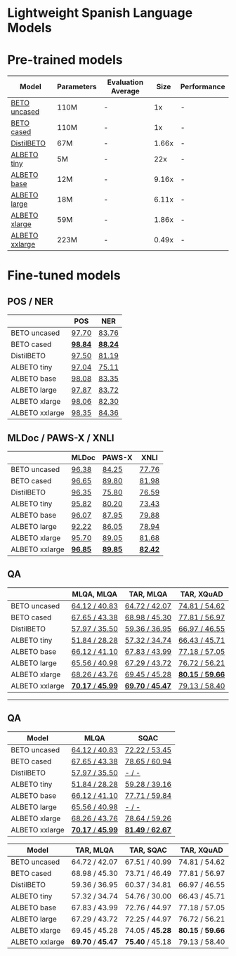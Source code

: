 # Lightweight Spanish Language Models

# Pre-trained models

| Model          | Parameters | Evaluation Average | Size  | Performance |
|----------------|------------|--------------------|-------|-------------|
| [BETO uncased](https://huggingface.co/dccuchile/bert-base-spanish-wwm-uncased)   | 110M       | -                  | 1x    | -           |
| [BETO cased](https://huggingface.co/dccuchile/bert-base-spanish-wwm-cased)     | 110M       | -                  | 1x    | -           |
| [DistilBETO](https://huggingface.co/CenIA/distillbert-base-spanish-uncased)     | 67M        | -                  | 1.66x | -           |
| [ALBETO tiny](https://huggingface.co/CenIA/albert_tiny_spanish)    | 5M         | -                  | 22x   | -           |
| [ALBETO base](https://huggingface.co/CenIA/albert_base_spanish)    | 12M        | -                  | 9.16x | -           |
| [ALBETO large](https://huggingface.co/CenIA/albert_large_spanish)   | 18M        | -                  | 6.11x | -           |
| [ALBETO xlarge](https://huggingface.co/CenIA/albert_xlarge_spanish)  | 59M        | -                  | 1.86x | -           |
| [ALBETO xxlarge](https://huggingface.co/CenIA/albert_xxlarge_spanish) | 223M       | -                  | 0.49x | -           |

# Fine-tuned models

## POS / NER

|                | POS       | NER       |
|----------------|-----------|-----------|
| BETO uncased   | [97.70](https://huggingface.co/CenIA/bert-base-spanish-wwm-uncased-finetuned-pos)     | [83.76](https://huggingface.co/CenIA/bert-base-spanish-wwm-uncased-finetuned-ner)     |
| BETO cased     | [**98.84**](https://huggingface.co/CenIA/bert-base-spanish-wwm-cased-finetuned-pos) | [**88.24**](https://huggingface.co/CenIA/bert-base-spanish-wwm-cased-finetuned-ner) |
| DistilBETO     | [97.50](https://huggingface.co/CenIA/distillbert-base-spanish-uncased-finetuned-pos)     | [81.19](https://huggingface.co/CenIA/distillbert-base-spanish-uncased-finetuned-ner)     |
| ALBETO tiny    | [97.04](https://huggingface.co/CenIA/albert-tiny-spanish-finetuned-pos)     | [75.11](https://huggingface.co/CenIA/albert-tiny-spanish-finetuned-ner)     |
| ALBETO base    | [98.08](https://huggingface.co/CenIA/albert-base-spanish-finetuned-pos)     | [83.35](https://huggingface.co/CenIA/albert-base-spanish-finetuned-ner)     |
| ALBETO large   | [97.87](https://huggingface.co/CenIA/albert-large-spanish-finetuned-pos)     | [83.72](https://huggingface.co/CenIA/albert-large-spanish-finetuned-ner)     |
| ALBETO xlarge  | [98.06](https://huggingface.co/CenIA/albert-xlarge-spanish-finetuned-pos)     | [82.30](https://huggingface.co/CenIA/albert-xlarge-spanish-finetuned-ner)     |
| ALBETO xxlarge | [98.35](https://huggingface.co/CenIA/albert-xxlarge-spanish-finetuned-pos)     | [84.36](https://huggingface.co/CenIA/albert-xxlarge-spanish-finetuned-ner)     |


## MLDoc / PAWS-X / XNLI

|                | MLDoc     | PAWS-X    | XNLI      |
|----------------|-----------|-----------|-----------|
| BETO uncased   | [96.38](https://huggingface.co/CenIA/bert-base-spanish-wwm-uncased-finetuned-mldoc)     | [84.25](https://huggingface.co/CenIA/bert-base-spanish-wwm-uncased-finetuned-pawsx)     | [77.76](https://huggingface.co/CenIA/bert-base-spanish-wwm-uncased-finetuned-xnli)     |
| BETO cased     | [96.65](https://huggingface.co/CenIA/bert-base-spanish-wwm-cased-finetuned-mldoc)     | [89.80](https://huggingface.co/CenIA/bert-base-spanish-wwm-cased-finetuned-pawsx)     | [81.98](https://huggingface.co/CenIA/bert-base-spanish-wwm-cased-finetuned-xnli)     |
| DistilBETO     | [96.35](https://huggingface.co/CenIA/distillbert-base-spanish-uncased-finetuned-mldoc)     | [75.80](https://huggingface.co/CenIA/distillbert-base-spanish-uncased-finetuned-pawsx)     | [76.59](https://huggingface.co/CenIA/distillbert-base-spanish-uncased-finetuned-xnli)     |
| ALBETO tiny    | [95.82](https://huggingface.co/CenIA/albert-tiny-spanish-finetuned-mldoc)     | [80.20](https://huggingface.co/CenIA/albert-tiny-spanish-finetuned-pawsx)     | [73.43](https://huggingface.co/CenIA/albert-tiny-spanish-finetuned-xnli)     |
| ALBETO base    | [96.07](https://huggingface.co/CenIA/albert-base-spanish-finetuned-mldoc)     | [87.95](https://huggingface.co/CenIA/albert-base-spanish-finetuned-pawsx)     | [79.88](https://huggingface.co/CenIA/albert-base-spanish-finetuned-xnli)     |
| ALBETO large   | [92.22](https://huggingface.co/CenIA/albert-large-spanish-finetuned-mldoc)     | [86.05](https://huggingface.co/CenIA/albert-large-spanish-finetuned-pawsx)     | [78.94](https://huggingface.co/CenIA/albert-large-spanish-finetuned-xnli)     |
| ALBETO xlarge  | [95.70](https://huggingface.co/CenIA/albert-xlarge-spanish-finetuned-mldoc)     | [89.05](https://huggingface.co/CenIA/albert-xlarge-spanish-finetuned-pawsx)     | [81.68](https://huggingface.co/CenIA/albert-xlarge-spanish-finetuned-xnli)     |
| ALBETO xxlarge | [**96.85**](https://huggingface.co/CenIA/albert-xxlarge-spanish-finetuned-mldoc) | [**89.85**](https://huggingface.co/CenIA/albert-xxlarge-spanish-finetuned-pawsx) | [**82.42**](https://huggingface.co/CenIA/albert-xxlarge-spanish-finetuned-xnli) |

## QA

|                | MLQA, MLQA | TAR, MLQA | TAR, XQuAD |
|----------------|------------|------------|-----------|
| BETO uncased   | [64.12 / 40.83](https://huggingface.co/CenIA/bert-base-spanish-wwm-uncased-finetuned-qa-mlqa)      | [64.72 / 42.07](https://huggingface.co/CenIA/bert-base-spanish-wwm-uncased-finetuned-qa-tar)      | [74.81 / 54.62](https://huggingface.co/CenIA/bert-base-spanish-wwm-uncased-finetuned-qa-tar)     |
| BETO cased     | [67.65 / 43.38](https://huggingface.co/CenIA/bert-base-spanish-wwm-cased-finetuned-qa-mlqa)      | [68.98 / 45.30](https://huggingface.co/CenIA/bert-base-spanish-wwm-cased-finetuned-qa-tar)      | [77.81 / 56.97](https://huggingface.co/CenIA/bert-base-spanish-wwm-cased-finetuned-qa-tar)     |
| DistilBETO     | [57.97 / 35.50](https://huggingface.co/CenIA/distillbert-base-spanish-uncased-finetuned-qa-mlqa)      | [59.36 / 36.95](https://huggingface.co/CenIA/distillbert-base-spanish-uncased-finetuned-qa-tar)      | [66.97 / 46.55](https://huggingface.co/CenIA/distillbert-base-spanish-uncased-finetuned-qa-tar)     |
| ALBETO tiny    | [51.84 / 28.28](https://huggingface.co/CenIA/albert-tiny-spanish-finetuned-qa-mlqa)      | [57.32 / 34.74](https://huggingface.co/CenIA/albert-tiny-spanish-finetuned-qa-tar)      | [66.43 / 45.71](https://huggingface.co/CenIA/albert-tiny-spanish-finetuned-qa-tar)     |
| ALBETO base    | [66.12 / 41.10](https://huggingface.co/CenIA/albert-base-spanish-finetuned-qa-mlqa)      | [67.83 / 43.99](https://huggingface.co/CenIA/albert-base-spanish-finetuned-qa-tar)      | [77.18 / 57.05](https://huggingface.co/CenIA/albert-base-spanish-finetuned-qa-tar)     |
| ALBETO large   | [65.56 / 40.98](https://huggingface.co/CenIA/albert-large-spanish-finetuned-qa-mlqa)      | [67.29 / 43.72](https://huggingface.co/CenIA/albert-large-spanish-finetuned-qa-tar)      | [76.72 / 56.21](https://huggingface.co/CenIA/albert-large-spanish-finetuned-qa-tar)     |
| ALBETO xlarge  | [68.26 / 43.76](https://huggingface.co/CenIA/albert-xlarge-spanish-finetuned-qa-mlqa)      | [69.45 / 45.28](https://huggingface.co/CenIA/albert-xlarge-spanish-finetuned-qa-tar)      | [**80.15** / **59.66**](https://huggingface.co/CenIA/albert-xlarge-spanish-finetuned-qa-tar)     |
| ALBETO xxlarge | [**70.17** / **45.99**](https://huggingface.co/CenIA/albert-xxlarge-spanish-finetuned-qa-mlqa)      | [**69.70** / **45.47**](https://huggingface.co/CenIA/albert-xxlarge-spanish-finetuned-qa-tar)      | [79.13 / 58.40](https://huggingface.co/CenIA/albert-xxlarge-spanish-finetuned-qa-tar)     |

---

## QA

| Model          | MLQA          | SQAC  |
|----------------|---------------|-------|
| BETO uncased   | [64.12 / 40.83](https://huggingface.co/CenIA/bert-base-spanish-wwm-uncased-finetuned-qa-mlqa) | [72.22 / 53.45](https://huggingface.co/CenIA/bert-base-spanish-wwm-uncased-finetuned-qa-sqac) |
| BETO cased     | [67.65 / 43.38](https://huggingface.co/CenIA/bert-base-spanish-wwm-cased-finetuned-qa-mlqa) | [78.65 / 60.94](https://huggingface.co/CenIA/bert-base-spanish-wwm-cased-finetuned-qa-sqac) |
| DistilBETO     | [57.97 / 35.50](https://huggingface.co/CenIA/distillbert-base-spanish-uncased-finetuned-qa-mlqa) | [- / -]() |
| ALBETO tiny    | [51.84 / 28.28](https://huggingface.co/CenIA/albert-tiny-spanish-finetuned-qa-mlqa) | [59.28 / 39.16](https://huggingface.co/CenIA/albert-tiny-spanish-finetuned-qa-sqac) |
| ALBETO base    | [66.12 / 41.10](https://huggingface.co/CenIA/albert-base-spanish-finetuned-qa-mlqa) | [77.71 / 59.84](https://huggingface.co/CenIA/albert-base-spanish-finetuned-qa-sqac) |
| ALBETO large   | [65.56 / 40.98](https://huggingface.co/CenIA/albert-large-spanish-finetuned-qa-mlqa) | [- / -](https://huggingface.co/CenIA/albert-large-spanish-finetuned-qa-sqac) |
| ALBETO xlarge  | [68.26 / 43.76](https://huggingface.co/CenIA/albert-xlarge-spanish-finetuned-qa-mlqa) | [78.64 / 59.26](https://huggingface.co/CenIA/albert-xlarge-spanish-finetuned-qa-sqac) |
| ALBETO xxlarge | [**70.17** / **45.99**](https://huggingface.co/CenIA/albert-xxlarge-spanish-finetuned-qa-mlqa) | [**81.49** / **62.67**](https://huggingface.co/CenIA/albert-xxlarge-spanish-finetuned-qa-sqac) |


| Model          | TAR, MLQA     | TAR, SQAC | TAR, XQuAD    |
|----------------|---------------|-----------|---------------|
| BETO uncased   | 64.72 / 42.07 | 67.51 / 40.99     | 74.81 / 54.62 |
| BETO cased     | 68.98 / 45.30 | 73.71 / 46.49     | 77.81 / 56.97 |
| DistilBETO     | 59.36 / 36.95 | 60.37 / 34.81     | 66.97 / 46.55 |
| ALBETO tiny    | 57.32 / 34.74 | 54.76 / 30.00     | 66.43 / 45.71 |
| ALBETO base    | 67.83 / 43.99 | 72.76 / 44.97     | 77.18 / 57.05 |
| ALBETO large   | 67.29 / 43.72 | 72.25 / 44.97     | 76.72 / 56.21 |
| ALBETO xlarge  | 69.45 / 45.28 | 74.05 / **45.28**     | **80.15** / **59.66** |
| ALBETO xxlarge | **69.70** / **45.47** | **75.40** / 45.18     | 79.13 / 58.40 |


